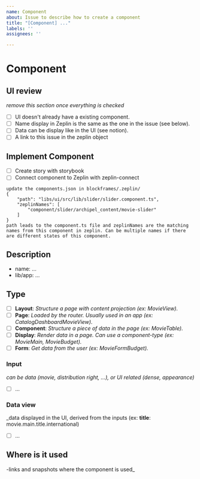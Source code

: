 ```yaml
---
name: Component
about: Issue to describe how to create a component
title: "[Component] ..."
labels: ''
assignees: ''

---
```


# Component

## UI review
_remove this section once everything is checked_
- [ ] UI doesn't already have a existing component.
- [ ] Name display in Zeplin is the same as the one in the issue (see below).
- [ ] Data can be display like in the UI (see notion).
- [ ] A link to this issue in the zeplin object

## Implement Component
- [ ] Create story with storybook
- [ ] Connect component to Zeplin with zeplin-connect
```
update the components.json in blockframes/.zeplin/
{
    "path": "libs/ui/src/lib/slider/slider.component.ts",
    "zeplinNames": [
        "component/slider/archipel_content/movie-slider"
    ]
}
path leads to the component.ts file and zeplinNames are the matching names from this component in zeplin. Can be multiple names if there are different states of this component.
```

## Description

- name: ...
- lib/app: ...

## Type
- [ ] **Layout**: _Structure a page with content projection (ex: MovieView)._
- [ ] **Page**: _Loaded by the router. Usually used in an app (ex: CatalogDashboardMovieView)._
- [ ] **Component**: _Structure a piece of data in the page (ex: MovieTable)._
- [ ] **Display**: _Render data in a page. Can use a component-type (ex: MovieMain, MovieBudget)._
- [ ] **Form**: _Get data from the user (ex: MovieFormBudget)._

### Input
_can be data (movie, distribution right, ...), or UI related (dense, appearance)_
- [ ] ...

### Data view
_data displayed in the UI, derived from the inputs (ex: **title**: movie.main.title.international)
- [ ] ...

## Where is it used
-links and snapshots where the component is used_
